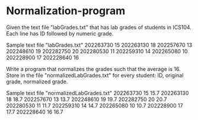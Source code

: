 # Normalization-program

Given the text file "labGrades.txt" that has lab grades of students in ICS104.
Each line has ID followed by numeric grade.

Sample text file "labGrades.txt"
202263730 15
202263130 18
202257670 13
202248610 19
202282750 20
202280530 11
202259310 14
202265080 10
202228900 17
202228640 16

Write a program that normalizes the grades such that the average is 16. Store in the file "normalizedLabGrades.txt" for every student: ID, original grade, normalized grade.

Sample text file "normalizedLabGrades.txt"
202263730 15 15.7
202263130 18 18.7
202257670 13 13.7
202248610 19 19.7
202282750 20 20.7
202280530 11 11.7
202259310 14 14.7
202265080 10 10.7
202228900 17 17.7
202228640 16 16.7
